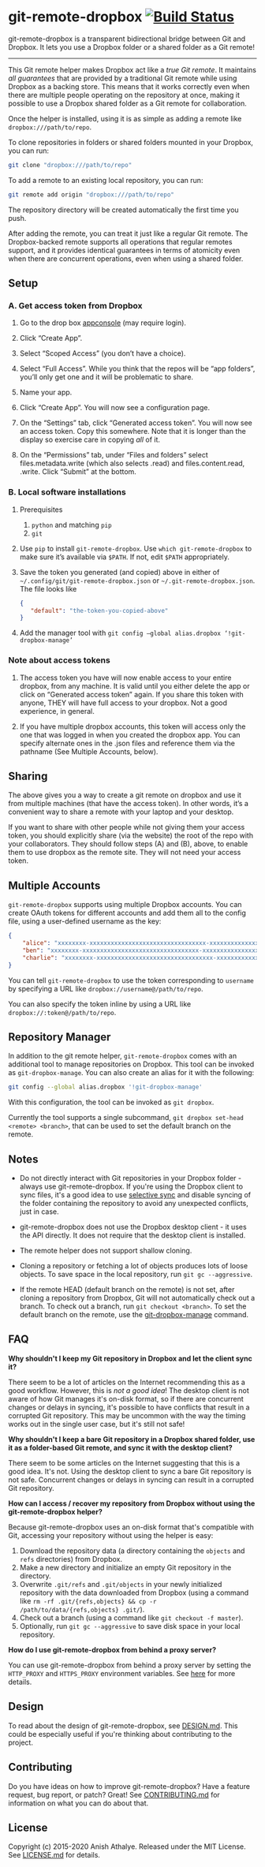 # git-remote-dropbox [![Build Status](https://github.com/anishathalye/git-remote-dropbox/workflows/CI/badge.svg)](https://github.com/anishathalye/git-remote-dropbox/actions?query=workflow%3ACI)

git-remote-dropbox is a transparent bidirectional bridge between Git and
Dropbox. It lets you use a Dropbox folder or a shared folder as a Git remote!

---

This Git remote helper makes Dropbox act like a _true Git remote_. It maintains
_all guarantees_ that are provided by a traditional Git remote while using
Dropbox as a backing store. This means that it works correctly even when there
are multiple people operating on the repository at once, making it possible to
use a Dropbox shared folder as a Git remote for collaboration.

Once the helper is installed, using it is as simple as adding a remote like
`dropbox:///path/to/repo`.

To clone repositories in folders or shared folders mounted in your Dropbox, you
can run:

```bash
git clone "dropbox:///path/to/repo"
```

To add a remote to an existing local repository, you can run:

```bash
git remote add origin "dropbox:///path/to/repo"
```

The repository directory will be created automatically the first time you push.

After adding the remote, you can treat it just like a regular Git remote. The
Dropbox-backed remote supports all operations that regular remotes support, and
it provides identical guarantees in terms of atomicity even when there are
concurrent operations, even when using a shared folder.

## Setup

### A. __Get access token from Dropbox__

1. Go to the drop box [appconsole](https://www.dropbox.com/developers/apps) (may require login).

2. Click “Create App”.

3. Select “Scoped Access” (you don’t have a choice).
    
4. Select “Full Access”.  While you think that the repos will be “app folders”, you’ll only get one and it will be problematic to share.

5. Name your app.

6. Click “Create App”.  You will now see a configuration page.

7. On the “Settings” tab, click “Generated access token”. You will now see an access token.  Copy this somewhere. Note that it is longer than the display so exercise care in copying _all_ of it.

8. On the “Permissions” tab, under “Files and folders” select files.metadata.write (which also selects .read) and files.content.read, .write. Click “Submit” at the bottom.

### B. __Local software installations__

1. Prerequisites
   1. `python` and matching `pip`
   2. `git`
2. Use `pip` to install `git-remote-dropbox`.  Use `which git-remote-dropbox` to make sure it’s available via `$PATH`. If not, edit `$PATH` appropriately.
3. Save the token you generated (and copied) above in either of `~/.config/git/git-remote-dropbox.json` or `~/.git-remote-dropbox.json`. The file looks like
   ```json
   {
      "default": "the-token-you-copied-above"
   }
   ```

4. Add the manager tool with `git config —global alias.dropbox ‘!git-dropbox-manage’`

### __Note about access tokens__ 
1. The access token you have will now enable access to your entire dropbox, from any machine. It is valid until you either delete the app or click on “Generated access token” again. If you share this token with anyone, THEY will have full access to your dropbox. Not a good experience, in general.

2. If you have multiple dropbox accounts, this token will access only the one that was logged in when you created the dropbox app.  You can specify alternate ones in the .json files and reference them via the pathname (See Multiple Accounts, below).

## Sharing

The above gives you a way to create a git remote on dropbox and use it from multiple machines (that have the access token). In other words, it’s a convenient way to share a remote with your laptop and your desktop.

If you want to share with other people while not giving them your access token, you should explicitly share (via the website) the root of the repo with your collaborators. They should follow steps (A) and (B), above, to enable them to use dropbox as the remote site. They will not need your access token.

## Multiple Accounts

`git-remote-dropbox` supports using multiple Dropbox accounts. You can create
OAuth tokens for different accounts and add them all to the config file, using
a user-defined username as the key:

```json
{
    "alice": "xxxxxxxx-xxxxxxxxxxxxxxxxxxxxxxxxxxxxxxxxx-xxxxxxxxxxxxxxxxxxxxx",
    "ben": "xxxxxxxx-xxxxxxxxxxxxxxxxxxxxxxxxxxxxxxxxx-xxxxxxxxxxxxxxxxxxxxx",
    "charlie": "xxxxxxxx-xxxxxxxxxxxxxxxxxxxxxxxxxxxxxxxxx-xxxxxxxxxxxxxxxxxxxxx"
}
```

You can tell `git-remote-dropbox` to use the token corresponding to `username` by
specifying a URL like `dropbox://username@/path/to/repo`.

You can also specify the token inline by using a URL like
`dropbox://:token@/path/to/repo`.

## Repository Manager

In addition to the git remote helper, `git-remote-dropbox` comes with an
additional tool to manage repositories on Dropbox. This tool can be invoked as
`git-dropbox-manage`. You can also create an alias for it with the following:

```bash
git config --global alias.dropbox '!git-dropbox-manage'
```

With this configuration, the tool can be invoked as `git dropbox`.

Currently the tool supports a single subcommand, `git dropbox set-head <remote>
<branch>`, that can be used to set the default branch on the remote.

## Notes

- Do not directly interact with Git repositories in your Dropbox folder -always
  use git-remote-dropbox. If you're using the Dropbox client to sync files,
  it's a good idea to use [selective
  sync](https://help.dropbox.com/installs-integrations/sync-uploads/selective-sync-overview)
  and disable syncing of the folder containing the repository to avoid any
  unexpected conflicts, just in case.

- git-remote-dropbox does not use the Dropbox desktop client - it uses the API
  directly. It does not require that the desktop client is installed.

- The remote helper does not support shallow cloning.

- Cloning a repository or fetching a lot of objects produces lots of loose
  objects. To save space in the local repository, run `git gc --aggressive`.

- If the remote HEAD (default branch on the remote) is not set, after cloning a
  repository from Dropbox, Git will not automatically check out a branch. To
  check out a branch, run `git checkout <branch>`. To set the default branch on
  the remote, use the [git-dropbox-manage](#repository-manager) command.

## FAQ

**Why shouldn't I keep my Git repository in Dropbox and let the client sync
it?**

There seem to be a lot of articles on the Internet recommending this as a good
workflow. However, this is *not a good idea*! The desktop client is not aware
of how Git manages it's on-disk format, so if there are concurrent changes or
delays in syncing, it's possible to have conflicts that result in a corrupted
Git repository. This may be uncommon with the way the timing works out in the
single user case, but it's still not safe!

**Why shouldn't I keep a bare Git repository in a Dropbox shared folder, use it
as a folder-based Git remote, and sync it with the desktop client?**

There seem to be some articles on the Internet suggesting that this is a good
idea. It's not. Using the desktop client to sync a bare Git repository is not
safe. Concurrent changes or delays in syncing can result in a corrupted Git
repository.

**How can I access / recover my repository from Dropbox without using the
git-remote-dropbox helper?**

Because git-remote-dropbox uses an on-disk format that's compatible with Git,
accessing your repository without using the helper is easy:

1. Download the repository data (a directory containing the `objects` and
   `refs` directories) from Dropbox.
2. Make a new directory and initialize an empty Git repository in the
   directory.
3. Overwrite `.git/refs` and `.git/objects` in your newly initialized
   repository with the data downloaded from Dropbox (using a command like `rm
   -rf .git/{refs,objects} && cp -r /path/to/data/{refs,objects} .git/`).
4. Check out a branch (using a command like `git checkout -f master`).
5. Optionally, run `git gc --aggressive` to save disk space in your local
   repository.

**How do I use git-remote-dropbox from behind a proxy server?**

You can use git-remote-dropbox from behind a proxy server by setting the
`HTTP_PROXY` and `HTTPS_PROXY` environment variables. See
[here](http://docs.python-requests.org/en/latest/user/advanced/#proxies) for
more details.

## Design

To read about the design of git-remote-dropbox, see [DESIGN.md](DESIGN.md).
This could be especially useful if you're thinking about contributing to the
project.

## Contributing

Do you have ideas on how to improve git-remote-dropbox? Have a feature request,
bug report, or patch? Great! See [CONTRIBUTING.md](CONTRIBUTING.md) for
information on what you can do about that.

## License

Copyright (c) 2015-2020 Anish Athalye. Released under the MIT License. See
[LICENSE.md](LICENSE.md) for details.
